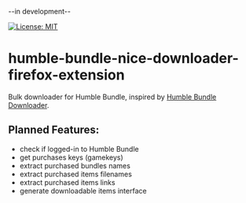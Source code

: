 --in development--

[![License: MIT](https://img.shields.io/badge/License-MIT-green.svg)](LICENSE)

# humble-bundle-nice-downloader-firefox-extension

Bulk downloader for Humble Bundle, inspired by [Humble Bundle Downloader](https://addons.mozilla.org/en-US/firefox/addon/humble-bundle-downloader/).

## Planned Features:

* check if logged-in to Humble Bundle
* get purchases keys (gamekeys)
* extract purchased bundles names
* extract purchased items filenames
* extract purchased items links
* generate downloadable items interface
